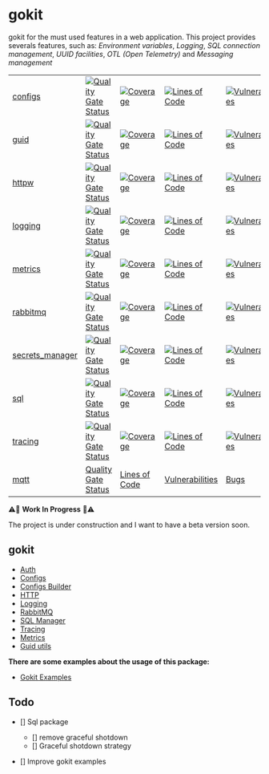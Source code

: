 # gokit

gokit for the must used features in a web application. This project provides severals features, such as: *Environment variables*, *Logging*, *SQL connection management*, *UUID facilities*, *OTL (Open Telemetry)* and *Messaging management*

|   |   |   |   |   |
|---|---|---|---|---|
| [configs](https://github.com/ralvescosta/gokit/tree/main/configs) | [![Quality Gate Status](https://sonarcloud.io/api/project_badges/measure?project=ralvescosta_gokit_configs&metric=alert_status)](https://sonarcloud.io/summary/new_code?id=ralvescosta_gokit_configs) | [![Coverage](https://sonarcloud.io/api/project_badges/measure?project=ralvescosta_gokit_configs&metric=coverage)](https://sonarcloud.io/summary/new_code?id=ralvescosta_gokit_configs) | [![Lines of Code](https://sonarcloud.io/api/project_badges/measure?project=ralvescosta_gokit_configs&metric=ncloc)](https://sonarcloud.io/summary/new_code?id=ralvescosta_gokit_configs) | [![Vulnerabilities](https://sonarcloud.io/api/project_badges/measure?project=ralvescosta_gokit_configs&metric=vulnerabilities)](https://sonarcloud.io/summary/new_code?id=ralvescosta_gokit_configs) | [![Bugs](https://sonarcloud.io/api/project_badges/measure?project=ralvescosta_gokit_configs&metric=bugs)](https://sonarcloud.io/summary/new_code?id=ralvescosta_gokit_configs) | [![Security Rating](https://sonarcloud.io/api/project_badges/measure?project=ralvescosta_gokit_configs&metric=security_rating)](https://sonarcloud.io/summary/new_code?id=ralvescosta_gokit_configs) |
| [guid](https://github.com/ralvescosta/gokit/tree/main/guid) | [![Quality Gate Status](https://sonarcloud.io/api/project_badges/measure?project=ralvescosta_gokit_guid&metric=alert_status)](https://sonarcloud.io/summary/new_code?id=ralvescosta_gokit_guid) | [![Coverage](https://sonarcloud.io/api/project_badges/measure?project=ralvescosta_gokit_guid&metric=coverage)](https://sonarcloud.io/summary/new_code?id=ralvescosta_gokit_guid) | [![Lines of Code](https://sonarcloud.io/api/project_badges/measure?project=ralvescosta_gokit_guid&metric=ncloc)](https://sonarcloud.io/summary/new_code?id=ralvescosta_gokit_guid) | [![Vulnerabilities](https://sonarcloud.io/api/project_badges/measure?project=ralvescosta_gokit_guid&metric=vulnerabilities)](https://sonarcloud.io/summary/new_code?id=ralvescosta_gokit_guid) | [![Bugs](https://sonarcloud.io/api/project_badges/measure?project=ralvescosta_gokit_guid&metric=bugs)](https://sonarcloud.io/summary/new_code?id=ralvescosta_gokit_guid) | [![Security Rating](https://sonarcloud.io/api/project_badges/measure?project=ralvescosta_gokit_guid&metric=security_rating)](https://sonarcloud.io/summary/new_code?id=ralvescosta_gokit_env) |
| [httpw](https://github.com/ralvescosta/gokit/tree/main/httpw) | [![Quality Gate Status](https://sonarcloud.io/api/project_badges/measure?project=ralvescosta_gokit_httpw&metric=alert_status)](https://sonarcloud.io/summary/new_code?id=ralvescosta_gokit_httpw) | [![Coverage](https://sonarcloud.io/api/project_badges/measure?project=ralvescosta_gokit_httpw&metric=coverage)](https://sonarcloud.io/summary/new_code?id=ralvescosta_gokit_httpw) | [![Lines of Code](https://sonarcloud.io/api/project_badges/measure?project=ralvescosta_gokit_httpw&metric=ncloc)](https://sonarcloud.io/summary/new_code?id=ralvescosta_gokit_httpw) | [![Vulnerabilities](https://sonarcloud.io/api/project_badges/measure?project=ralvescosta_gokit_httpw&metric=vulnerabilities)](https://sonarcloud.io/summary/new_code?id=ralvescosta_gokit_httpw) | [![Bugs](https://sonarcloud.io/api/project_badges/measure?project=ralvescosta_gokit_httpw&metric=bugs)](https://sonarcloud.io/summary/new_code?id=ralvescosta_gokit_httpw) | [![Security Rating](https://sonarcloud.io/api/project_badges/measure?project=ralvescosta_gokit_httpw&metric=security_rating)](https://sonarcloud.io/summary/new_code?id=ralvescosta_gokit_httpw) |
| [logging](https://github.com/ralvescosta/gokit/tree/main/logging) | [![Quality Gate Status](https://sonarcloud.io/api/project_badges/measure?project=ralvescosta_gokit_logging&metric=alert_status)](https://sonarcloud.io/summary/new_code?id=ralvescosta_gokit_logging) | [![Coverage](https://sonarcloud.io/api/project_badges/measure?project=ralvescosta_gokit_logging&metric=coverage)](https://sonarcloud.io/summary/new_code?id=ralvescosta_gokit_logging) | [![Lines of Code](https://sonarcloud.io/api/project_badges/measure?project=ralvescosta_gokit_logging&metric=ncloc)](https://sonarcloud.io/summary/new_code?id=ralvescosta_gokit_logging) | [![Vulnerabilities](https://sonarcloud.io/api/project_badges/measure?project=ralvescosta_gokit_logging&metric=vulnerabilities)](https://sonarcloud.io/summary/new_code?id=ralvescosta_gokit_logging) | [![Bugs](https://sonarcloud.io/api/project_badges/measure?project=ralvescosta_gokit_logging&metric=bugs)](https://sonarcloud.io/summary/new_code?id=ralvescosta_gokit_logging) | [![Security Rating](https://sonarcloud.io/api/project_badges/measure?project=ralvescosta_gokit_logging&metric=security_rating)](https://sonarcloud.io/summary/new_code?id=ralvescosta_gokit_logging) |
| [metrics](https://github.com/ralvescosta/gokit/tree/main/metrics) | [![Quality Gate Status](https://sonarcloud.io/api/project_badges/measure?project=ralvescosta_gokit_metrics&metric=alert_status)](https://sonarcloud.io/summary/new_code?id=ralvescosta_gokit_metrics) | [![Coverage](https://sonarcloud.io/api/project_badges/measure?project=ralvescosta_gokit_metrics&metric=coverage)](https://sonarcloud.io/summary/new_code?id=ralvescosta_gokit_metrics) | [![Lines of Code](https://sonarcloud.io/api/project_badges/measure?project=ralvescosta_gokit_metrics&metric=ncloc)](https://sonarcloud.io/summary/new_code?id=ralvescosta_gokit_metrics) | [![Vulnerabilities](https://sonarcloud.io/api/project_badges/measure?project=ralvescosta_gokit_metrics&metric=vulnerabilities)](https://sonarcloud.io/summary/new_code?id=ralvescosta_gokit_metrics) | [![Bugs](https://sonarcloud.io/api/project_badges/measure?project=ralvescosta_gokit_metrics&metric=bugs)](https://sonarcloud.io/summary/new_code?id=ralvescosta_gokit_metrics) | [![Security Rating](https://sonarcloud.io/api/project_badges/measure?project=ralvescosta_gokit_metrics&metric=security_rating)](https://sonarcloud.io/summary/new_code?id=ralvescosta_gokit_metrics) |
| [rabbitmq](https://github.com/ralvescosta/gokit/tree/main/rabbitmq) | [![Quality Gate Status](https://sonarcloud.io/api/project_badges/measure?project=ralvescosta_gokit_rabbitmq&metric=alert_status)](https://sonarcloud.io/summary/new_code?id=ralvescosta_gokit_rabbitmq) | [![Coverage](https://sonarcloud.io/api/project_badges/measure?project=ralvescosta_gokit_rabbitmq&metric=coverage)](https://sonarcloud.io/summary/new_code?id=ralvescosta_gokit_rabbitmq) | [![Lines of Code](https://sonarcloud.io/api/project_badges/measure?project=ralvescosta_gokit_rabbitmq&metric=ncloc)](https://sonarcloud.io/summary/new_code?id=ralvescosta_gokit_rabbitmq) | [![Vulnerabilities](https://sonarcloud.io/api/project_badges/measure?project=ralvescosta_gokit_rabbitmq&metric=vulnerabilities)](https://sonarcloud.io/summary/new_code?id=ralvescosta_gokit_rabbitmq) | [![Bugs](https://sonarcloud.io/api/project_badges/measure?project=ralvescosta_gokit_rabbitmq&metric=bugs)](https://sonarcloud.io/summary/new_code?id=ralvescosta_gokit_rabbitmq) | [![Security Rating](https://sonarcloud.io/api/project_badges/measure?project=ralvescosta_gokit_rabbitmq&metric=security_rating)](https://sonarcloud.io/summary/new_code?id=ralvescosta_gokit_rabbitmq) |
| [secrets_manager](https://github.com/ralvescosta/gokit/tree/main/secrets_manager) | [![Quality Gate Status](https://sonarcloud.io/api/project_badges/measure?project=ralvescosta_gokit_secrets_manager&metric=alert_status)](https://sonarcloud.io/summary/new_code?id=ralvescosta_gokit_secrets_manager) | [![Coverage](https://sonarcloud.io/api/project_badges/measure?project=ralvescosta_gokit_secrets_manager&metric=coverage)](https://sonarcloud.io/summary/new_code?id=ralvescosta_gokit_secrets_manager) | [![Lines of Code](https://sonarcloud.io/api/project_badges/measure?project=ralvescosta_gokit_secrets_manager&metric=ncloc)](https://sonarcloud.io/summary/new_code?id=ralvescosta_gokit_secrets_manager) | [![Vulnerabilities](https://sonarcloud.io/api/project_badges/measure?project=ralvescosta_gokit_secrets_manager&metric=vulnerabilities)](https://sonarcloud.io/summary/new_code?id=ralvescosta_gokit_secrets_manager) | [![Bugs](https://sonarcloud.io/api/project_badges/measure?project=ralvescosta_gokit_secrets_manager&metric=bugs)](https://sonarcloud.io/summary/new_code?id=ralvescosta_gokit_secrets_manager) | [![Security Rating](https://sonarcloud.io/api/project_badges/measure?project=ralvescosta_gokit_secrets_manager&metric=security_rating)](https://sonarcloud.io/summary/new_code?id=ralvescosta_gokit_secrets_manager) |
| [sql](https://github.com/ralvescosta/gokit/tree/main/sql) | [![Quality Gate Status](https://sonarcloud.io/api/project_badges/measure?project=ralvescosta_gokit_sql&metric=alert_status)](https://sonarcloud.io/summary/new_code?id=ralvescosta_gokit_sql) | [![Coverage](https://sonarcloud.io/api/project_badges/measure?project=ralvescosta_gokit_sql&metric=coverage)](https://sonarcloud.io/summary/new_code?id=ralvescosta_gokit_sql) | [![Lines of Code](https://sonarcloud.io/api/project_badges/measure?project=ralvescosta_gokit_sql&metric=ncloc)](https://sonarcloud.io/summary/new_code?id=ralvescosta_gokit_sql) | [![Vulnerabilities](https://sonarcloud.io/api/project_badges/measure?project=ralvescosta_gokit_sql&metric=vulnerabilities)](https://sonarcloud.io/summary/new_code?id=ralvescosta_gokit_sql) | [![Bugs](https://sonarcloud.io/api/project_badges/measure?project=ralvescosta_gokit_sql&metric=bugs)](https://sonarcloud.io/summary/new_code?id=ralvescosta_gokit_sql) | [![Security Rating](https://sonarcloud.io/api/project_badges/measure?project=ralvescosta_gokit_sql&metric=security_rating)](https://sonarcloud.io/summary/new_code?id=ralvescosta_gokit_sql) |
| [tracing](https://github.com/ralvescosta/gokit/tree/main/tracing) | [![Quality Gate Status](https://sonarcloud.io/api/project_badges/measure?project=ralvescosta_gokit_tracing&metric=alert_status)](https://sonarcloud.io/summary/new_code?id=ralvescosta_gokit_tracing) | [![Coverage](https://sonarcloud.io/api/project_badges/measure?project=ralvescosta_gokit_tracing&metric=coverage)](https://sonarcloud.io/summary/new_code?id=ralvescosta_gokit_tracing) | [![Lines of Code](https://sonarcloud.io/api/project_badges/measure?project=ralvescosta_gokit_tracing&metric=ncloc)](https://sonarcloud.io/summary/new_code?id=ralvescosta_gokit_tracing) | [![Vulnerabilities](https://sonarcloud.io/api/project_badges/measure?project=ralvescosta_gokit_tracing&metric=vulnerabilities)](https://sonarcloud.io/summary/new_code?id=ralvescosta_gokit_tracing) | [![Bugs](https://sonarcloud.io/api/project_badges/measure?project=ralvescosta_gokit_tracing&metric=bugs)](https://sonarcloud.io/summary/new_code?id=ralvescosta_gokit_tracing) | [![Security Rating](https://sonarcloud.io/api/project_badges/measure?project=ralvescosta_gokit_tracing&metric=security_rating)](https://sonarcloud.io/summary/new_code?id=ralvescosta_gokit_tracing) |
| [mqtt]() | [Quality Gate Status]() | [Lines of Code]() | [Vulnerabilities]() | [Bugs]() | [Security Rating]() |

:warning::construction: **Work In Progress** :construction::warning:

The project is under construction and I want to have a beta version soon.

## gokit 

  - [Auth](https://github.com/ralvescosta/gokit/tree/main/auth)
  - [Configs](https://github.com/ralvescosta/gokit/tree/main/configs)
  - [Configs Builder](https://github.com/ralvescosta/gokit/tree/main/configs_builder)
  - [HTTP](https://github.com/ralvescosta/gokit/tree/main/http)
  - [Logging](https://github.com/ralvescosta/gokit/tree/main/logging)
  - [RabbitMQ](https://github.com/ralvescosta/gokit/tree/main/rabbitmq)
  - [SQL Manager](https://github.com/ralvescosta/gokit/tree/main/sql)
  - [Tracing](https://github.com/ralvescosta/gokit/tree/main/trace)
  - [Metrics](https://github.com/ralvescosta/gokit/tree/main/metric)
  - [Guid utils](https://github.com/ralvescosta/gokit/tree/main/guid)


**There are some examples about the usage of this package:**
  - [Gokit Examples](https://github.com/ralvescosta/gokit_examples)


## Todo
- [] Sql package
  - [] remove graceful shotdown
  - [] Graceful shotdown strategy

- [] Improve gokit examples